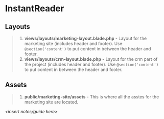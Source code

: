 # InstantReader

## Layouts

> 1. **views/layouts/marketing-layout.blade.php** - Layout for the marketing site (includes header and footer). Use `@section('content')` to put content in between the header and footer.
> 2. **views/layouts/crm-layout.blade.php** - Layout for the crm part of the project (includes header and footer). Use `@section('content')` to put content in between the header and footer.

## Assets

> 1. **public/marketing-site/assets** - This is where all the asstes for the marketing site are located.


*<insert notes/guide here>*
